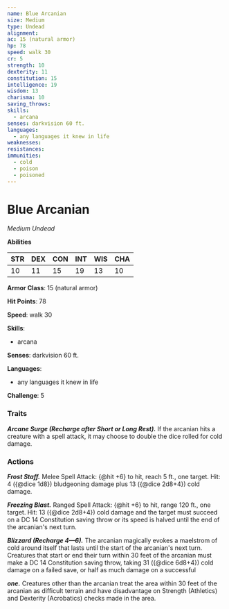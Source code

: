```yaml
---
name: Blue Arcanian
size: Medium
type: Undead
alignment: 
ac: 15 (natural armor)
hp: 78
speed: walk 30
cr: 5
strength: 10
dexterity: 11
constitution: 15
intelligence: 19
wisdom: 13
charisma: 10
saving_throws:
skills:
  - arcana
senses: darkvision 60 ft.
languages:
  - any languages it knew in life
weaknesses:
resistances:
immunities:
  - cold
  - poison
  - poisoned
---
```


# Blue Arcanian

*Medium Undead*

**Abilities**

| STR | DEX | CON | INT | WIS | CHA |
| --- | --- | --- | --- | --- | --- |
| 10 | 11 | 15 | 19 | 13 | 10 |

**Armor Class**: 15 (natural armor)

**Hit Points**: 78

**Speed**: walk 30

**Skills**:
  - arcana

**Senses**: darkvision 60 ft.

**Languages**:
  - any languages it knew in life

**Challenge**: 5

### Traits
***Arcane Surge (Recharge after Short or Long Rest).*** If the arcanian hits a creature with a spell attack, it may choose to double the dice rolled for cold damage.

### Actions
***Frost Staff.*** Melee Spell Attack: {@hit +6} to hit, reach 5 ft., one target. Hit: 4 ({@dice 1d8}) bludgeoning damage plus 13 ({@dice 2d8+4}) cold damage.

***Freezing Blast.*** Ranged Spell Attack: {@hit +6} to hit, range 120 ft., one target. Hit: 13 ({@dice 2d8+4}) cold damage and the target must succeed on a DC 14 Constitution saving throw or its speed is halved until the end of the arcanian's next turn.

***Blizzard (Recharge 4—6).*** The arcanian magically evokes a maelstrom of cold around itself that lasts until the start of the arcanian's next turn. Creatures that start or end their turn within 30 feet of the arcanian must make a DC 14 Constitution saving throw, taking 31 ({@dice 6d8+4}) cold damage on a failed save, or half as much damage on a successful

***one.*** Creatures other than the arcanian treat the area within 30 feet of the arcanian as difficult terrain and have disadvantage on Strength (Athletics) and Dexterity (Acrobatics) checks made in the area.

